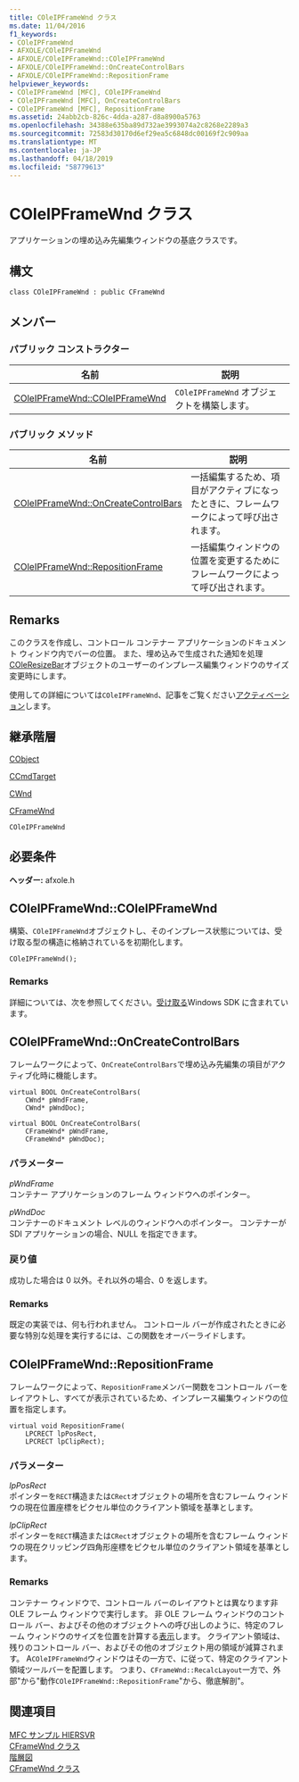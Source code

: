 ```yaml
---
title: COleIPFrameWnd クラス
ms.date: 11/04/2016
f1_keywords:
- COleIPFrameWnd
- AFXOLE/COleIPFrameWnd
- AFXOLE/COleIPFrameWnd::COleIPFrameWnd
- AFXOLE/COleIPFrameWnd::OnCreateControlBars
- AFXOLE/COleIPFrameWnd::RepositionFrame
helpviewer_keywords:
- COleIPFrameWnd [MFC], COleIPFrameWnd
- COleIPFrameWnd [MFC], OnCreateControlBars
- COleIPFrameWnd [MFC], RepositionFrame
ms.assetid: 24abb2cb-826c-4dda-a287-d8a8900a5763
ms.openlocfilehash: 34388e635ba89d732ae3993074a2c8268e2289a3
ms.sourcegitcommit: 72583d30170d6ef29ea5c6848dc00169f2c909aa
ms.translationtype: MT
ms.contentlocale: ja-JP
ms.lasthandoff: 04/18/2019
ms.locfileid: "58779613"
---
```

# <a name="coleipframewnd-class"></a>COleIPFrameWnd クラス

アプリケーションの埋め込み先編集ウィンドウの基底クラスです。

## <a name="syntax"></a>構文

```
class COleIPFrameWnd : public CFrameWnd
```

## <a name="members"></a>メンバー

### <a name="public-constructors"></a>パブリック コンストラクター

|名前|説明|
|----------|-----------------|
|[COleIPFrameWnd::COleIPFrameWnd](#coleipframewnd)|`COleIPFrameWnd` オブジェクトを構築します。|

### <a name="public-methods"></a>パブリック メソッド

|名前|説明|
|----------|-----------------|
|[COleIPFrameWnd::OnCreateControlBars](#oncreatecontrolbars)|一括編集するため、項目がアクティブになったときに、フレームワークによって呼び出されます。|
|[COleIPFrameWnd::RepositionFrame](#repositionframe)|一括編集ウィンドウの位置を変更するためにフレームワークによって呼び出されます。|

## <a name="remarks"></a>Remarks

このクラスを作成し、コントロール コンテナー アプリケーションのドキュメント ウィンドウ内でバーの位置。 また、埋め込みで生成された通知を処理[COleResizeBar](../../mfc/reference/coleresizebar-class.md)オブジェクトのユーザーのインプレース編集ウィンドウのサイズ変更時にします。

使用しての詳細については`COleIPFrameWnd`、記事をご覧ください[アクティベーション](../../mfc/activation-cpp.md)します。

## <a name="inheritance-hierarchy"></a>継承階層

[CObject](../../mfc/reference/cobject-class.md)

[CCmdTarget](../../mfc/reference/ccmdtarget-class.md)

[CWnd](../../mfc/reference/cwnd-class.md)

[CFrameWnd](../../mfc/reference/cframewnd-class.md)

`COleIPFrameWnd`

## <a name="requirements"></a>必要条件

**ヘッダー:** afxole.h

##  <a name="coleipframewnd"></a>  COleIPFrameWnd::COleIPFrameWnd

構築、`COleIPFrameWnd`オブジェクトし、そのインプレース状態については、受け取る型の構造に格納されているを初期化します。

```
COleIPFrameWnd();
```

### <a name="remarks"></a>Remarks

詳細については、次を参照してください。[受け取る](/windows/desktop/api/oleidl/ns-oleidl-tagoifi)Windows SDK に含まれています。

##  <a name="oncreatecontrolbars"></a>  COleIPFrameWnd::OnCreateControlBars

フレームワークによって、`OnCreateControlBars`で埋め込み先編集の項目がアクティブ化時に機能します。

```
virtual BOOL OnCreateControlBars(
    CWnd* pWndFrame,
    CWnd* pWndDoc);

virtual BOOL OnCreateControlBars(
    CFrameWnd* pWndFrame,
    CFrameWnd* pWndDoc);
```

### <a name="parameters"></a>パラメーター

*pWndFrame*<br/>
コンテナー アプリケーションのフレーム ウィンドウへのポインター。

*pWndDoc*<br/>
コンテナーのドキュメント レベルのウィンドウへのポインター。 コンテナーが SDI アプリケーションの場合、NULL を指定できます。

### <a name="return-value"></a>戻り値

成功した場合は 0 以外。それ以外の場合、0 を返します。

### <a name="remarks"></a>Remarks

既定の実装では、何も行われません。 コントロール バーが作成されたときに必要な特別な処理を実行するには、この関数をオーバーライドします。

##  <a name="repositionframe"></a>  COleIPFrameWnd::RepositionFrame

フレームワークによって、`RepositionFrame`メンバー関数をコントロール バーをレイアウトし、すべてが表示されているため、インプレース編集ウィンドウの位置を指定します。

```
virtual void RepositionFrame(
    LPCRECT lpPosRect,
    LPCRECT lpClipRect);
```

### <a name="parameters"></a>パラメーター

*lpPosRect*<br/>
ポインターを`RECT`構造または`CRect`オブジェクトの場所を含むフレーム ウィンドウの現在位置座標をピクセル単位のクライアント領域を基準とします。

*lpClipRect*<br/>
ポインターを`RECT`構造または`CRect`オブジェクトの場所を含むフレーム ウィンドウの現在クリッピング四角形座標をピクセル単位のクライアント領域を基準とします。

### <a name="remarks"></a>Remarks

コンテナー ウィンドウで、コントロール バーのレイアウトとは異なります非 OLE フレーム ウィンドウで実行します。 非 OLE フレーム ウィンドウのコントロール バー、およびその他のオブジェクトへの呼び出しのように、特定のフレーム ウィンドウのサイズを位置を計算する[表示](../../mfc/reference/cframewnd-class.md#recalclayout)します。 クライアント領域は、残りのコントロール バー、およびその他のオブジェクト用の領域が減算されます。 A`COleIPFrameWnd`ウィンドウはその一方で、に従って、特定のクライアント領域ツールバーを配置します。 つまり、`CFrameWnd::RecalcLayout`一方で、外部"から"動作`COleIPFrameWnd::RepositionFrame`"から、徹底解剖"。

## <a name="see-also"></a>関連項目

[MFC サンプル HIERSVR](../../overview/visual-cpp-samples.md)<br/>
[CFrameWnd クラス](../../mfc/reference/cframewnd-class.md)<br/>
[階層図](../../mfc/hierarchy-chart.md)<br/>
[CFrameWnd クラス](../../mfc/reference/cframewnd-class.md)
